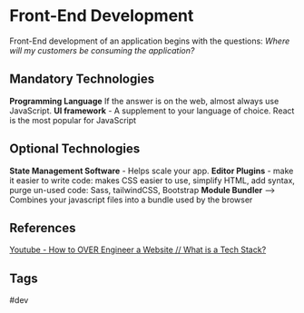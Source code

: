 # Front-End Development 

Front-End development of an application begins with the questions: *Where will my customers be consuming the application?*

## Mandatory Technologies
**Programming Language**
If the answer is on the web, almost always use JavaScript.
**UI framework** - A supplement to your language of choice. React is the most popular for JavaScript

## Optional Technologies
**State Management Software** - Helps scale your app.
**Editor Plugins** - make it easier to write code: makes CSS easier to use, simplify HTML, add syntax, purge un-used code: Sass, tailwindCSS, Bootstrap
**Module Bundler** --> Combines your javascript files into a bundle used by the browser

## References 
[Youtube - How to OVER Engineer a Website // What is a Tech Stack?](https://www.youtube.com/watch?v=Sxxw3qtb3_g&t=448s)

## Tags
#dev
